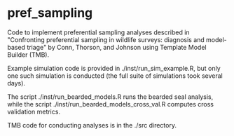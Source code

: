 pref_sampling
===========

Code to implement preferential sampling analyses described in "Confronting preferential sampling in wildlife surveys: diagnosis and model-based triage" by Conn, Thorson, and Johnson using Template Model Builder (TMB).

Example simulation code is provided in ./inst/run_sim_example.R, but only one such simulation is conducted (the full suite of simulations took several days).  

The script ./inst/run_bearded_models.R runs the bearded seal analysis, while the script ./inst/run_bearded_models_cross_val.R computes cross validation metrics.  

TMB code for conducting analyses is in the ./src directory.





